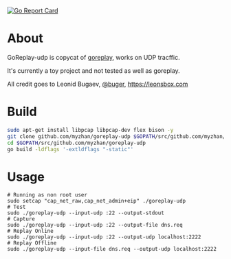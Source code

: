 [![Go Report Card](https://goreportcard.com/badge/github.com/myzhan/goreplay-udp)](https://goreportcard.com/report/github.com/myzhan/goreplay-udp)

# About

GoReplay-udp is copycat of [goreplay](https://github.com/buger/goreplay), works on UDP tracffic.

It's currently a toy project and not tested as well as goreplay.

All credit goes to Leonid Bugaev, [@buger](https://twitter.com/buger), https://leonsbox.com

# Build

```bash
sudo apt-get install libpcap libpcap-dev flex bison -y
git clone github.com/myzhan/goreplay-udp $GOPATH/src/github.com/myzhan/goreplay-udp
cd $GOPATH/src/github.com/myzhan/goreplay-udp
go build -ldflags '-extldflags "-static"'
```

# Usage

```
# Running as non root user
sudo setcap "cap_net_raw,cap_net_admin+eip" ./goreplay-udp
# Test
sudo ./goreplay-udp --input-udp :22 --output-stdout
# Capture
sudo ./goreplay-udp --input-udp :22 --output-file dns.req
# Replay Online
sudo ./goreplay-udp --input-udp :22 --output-udp localhost:2222
# Replay Offline
sudo ./goreplay-udp --input-file dns.req --output-udp localhost:2222
```
